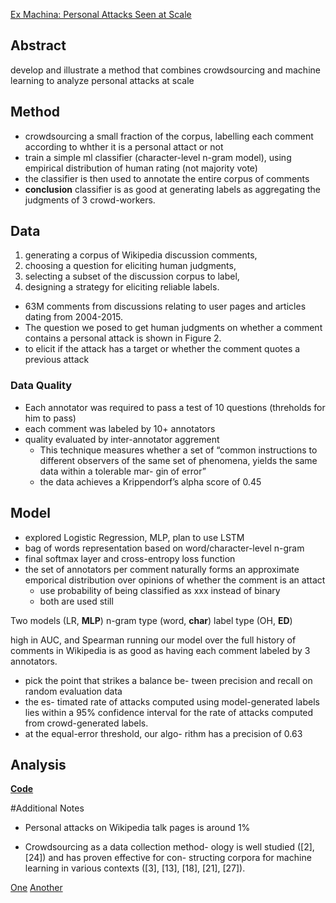 [Ex Machina: Personal Attacks Seen at Scale](https://arxiv.org/pdf/1610.08914.pdf)


## Abstract
develop and illustrate a method that combines crowdsourcing and machine learning to analyze personal attacks at scale

## Method

* crowdsourcing a small fraction of the corpus, labelling each comment according to whther it is a personal attact or not
* train a simple ml classifier (character-level n-gram model), using empirical distribution of human rating (not majority vote)
* the classifier is then used to annotate the entire corpus of comments
* **conclusion** classifier is as good at generating labels as aggregating the judgments of 3 crowd-workers.

## Data 

1. generating a corpus of Wikipedia discussion comments, 
2. choosing a question for eliciting human judgments,
3. selecting a subset of the discussion corpus to label,
4. designing a strategy for eliciting reliable labels.

* 63M comments from discussions relating to user pages and articles dating from 2004-2015.
* The question we posed to get human judgments on whether a comment contains a personal attack is shown in Figure 2.
* to elicit if the attack has a target or whether the comment quotes a previous attack

### Data Quality 
* Each annotator was required to pass a test of 10 questions (threholds for him to pass)
* each comment was labeled by 10+ annotators
* quality evaluated by inter-annotator aggrement
    -  This technique measures whether a set of “common instructions to different observers of the same set of phenomena, yields the same data within a tolerable mar- gin of error”
    -  the data achieves a Krippendorf’s alpha score of 0.45

## Model

* explored Logistic Regression, MLP, plan to use LSTM
* bag of words representation based on word/character-level n-gram
* final softmax layer and cross-entropy loss function
* the set of annotators per comment naturally forms an approximate emporical distribution over opinions of whether the comment is an attact
    - use probability of being classified as xxx instead of binary 
    - both are used still

Two models (LR, **MLP**)
n-gram type (word, **char**)
label type (OH, **ED**)

high in AUC, and Spearman
running our model over the full history of comments in Wikipedia is as good as having each comment labeled by 3 annotators.

* pick the point that strikes a balance be- tween precision and recall on random evaluation data
* the es- timated rate of attacks computed using model-generated labels lies within a 95% confidence interval for the rate of attacks computed from crowd-generated labels.
* at the equal-error threshold, our algo- rithm has a precision of 0.63

## Analysis
[**Code**](https://github.com/ewulczyn/wiki-detox/blob/master/src/figshare/Wikipedia%20Talk%20Data%20-%20Getting%20Started.ipynb)

#Additional Notes

* Personal attacks on Wikipedia talk pages is around 1%

* Crowdsourcing as a data collection method- ology is well studied ([2], [24]) and has proven effective for con- structing corpora for machine learning in various contexts ([3], [13], [18], [21], [27]).

[One](https://www.cs.cmu.edu/~diyiy/docs/icwsm_wiki_15.pdf)
[Another](https://pdfs.semanticscholar.org/1a48/d77b45824cc1982abfa7750f84f3079e930b.pdf)







